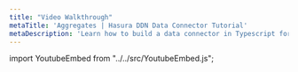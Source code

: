```yaml
---
title: "Video Walkthrough"
metaTitle: 'Aggregates | Hasura DDN Data Connector Tutorial'
metaDescription: 'Learn how to build a data connector in Typescript for Hasura DDN'
---
```


import YoutubeEmbed from "../../src/YoutubeEmbed.js";

<YoutubeEmbed link="https://www.youtube.com/embed/yO4Fo90ts1o" />

